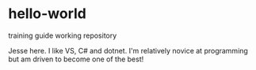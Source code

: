 # hello-world
training guide working repository

Jesse here. I like VS, C# and dotnet. I'm relatively novice at programming but am driven to become one of the best!
